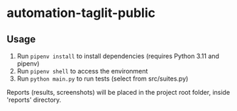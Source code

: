 # automation-taglit-public

## Usage
1. Run `pipenv install` to install dependencies (requires Python 3.11 and pipenv)
2. Run `pipenv shell` to access the environment
3. Run `python main.py` to run tests (select from src/suites.py)

Reports (results, screenshots) will be placed in the project root folder, inside 'reports' directory.